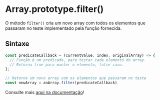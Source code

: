 # Array.prototype.filter()

O método `filter()` cria um novo array com todos os elementos que passaram no teste implementado pela função fornecida.

## Sintaxe

```javascript
const predicateCallback = (currentValue, index, originalArray) => {
  // Função é um predicado, para testar cada elemento do array. 
  // Retorna true para manter o elemento, false caso.
};

// Retorna um novo array com os elementos que passaram no teste
const newArray = anArray.filter(predicateCallback)
```

Consulte mais [aqui na documentação][docs]!

[docs]: https://developer.mozilla.org/pt-BR/docs/Web/JavaScript/Reference/Global_Objects/Array/filter